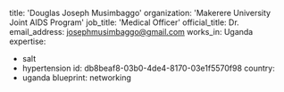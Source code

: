 title: 'Douglas Joseph Musimbaggo'
organization: 'Makerere University Joint AIDS Program'
job_title: 'Medical Officer'
official_title: Dr.
email_address: josephmusimbaggo@gmail.com
works_in: Uganda
expertise:
  - salt
  - hypertension
id: db8beaf8-03b0-4de4-8170-03e1f5570f98
country:
  - uganda
blueprint: networking
